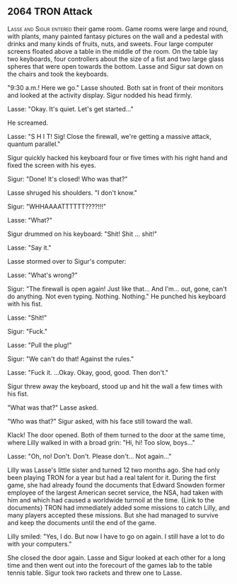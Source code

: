 
## **2064** TRON Attack

<span style="font-variant:small-caps;">Lasse and Sigur entered</span> their game room.
Game rooms were large and round, with plants, many painted fantasy pictures on the wall and a pedestal with drinks and many kinds of fruits, nuts, and sweets.
Four large computer screens floated above a table in the middle of the room.
On the table lay two keyboards, four controllers about the size of a fist and two large glass spheres that were open towards the bottom.
Lasse and Sigur sat down on the chairs and took the keyboards.

"9:30 a.m.! Here we go." Lasse shouted.
Both sat in front of their monitors and looked at the activity display.
Sigur nodded his head firmly.

Lasse: "Okay.
It's quiet.
Let's get started..."

He screamed.

Lasse: "S H I T! Sig! Close the firewall, we're getting a massive attack, quantum parallel."

Sigur quickly hacked his keyboard four or five times with his right hand and fixed the screen with his eyes.

Sigur: "Done! It's closed! Who was that?"

Lasse shruged his shoulders.
"I don't know."

Sigur: "WHHAAAATTTTTT????!!!"

Lasse: "What?"

Sigur drummed on his keyboard: "Shit! Shit ... shit!"

Lasse: "Say it."

Lasse stormed over to Sigur's computer:

Lasse: "What's wrong?"

Sigur: "The firewall is open again! Just like that... And I'm... out, gone, can't do anything.
Not even typing.
Nothing. Nothing."
He punched his keyboard with his fist.

Lasse: "Shit!"

Sigur: "Fuck."

Lasse: "Pull the plug!"

Sigur: "We can't do that!
Against the rules."

Lasse: "Fuck it.
...Okay.
Okay, good, good.
Then don't."

Sigur threw away the keyboard, stood up and hit the wall a few times with his fist.

"What was that?" Lasse asked.

"Who was that?" Sigur asked, with his face still toward the wall.

Klack! The door opened.
Both of them turned to the door at the same time, where Lilly walked in with a broad grin: "Hi, hi! Too slow, boys..."

Lasse: "Oh, no! Don't. Don't.
Please don't... Not again..."

Lilly was Lasse's little sister and turned 12 two months ago.
She had only been playing TRON for a year but had a real talent for it.
During the first game, she had already found the documents that Edward Snowden former employee of the largest American secret service, the NSA, had taken with him and which had caused a worldwide turmoil at the time. {Link to the documents}
TRON had immediately added some missions to catch Lilly, and many players accepted these missions.
But she had managed to survive and keep the documents until the end of the game.

Lilly smiled: "Yes, I do. But now I have to go on again. I still have a lot to do with your computers."

She closed the door again.
Lasse and Sigur looked at each other for a long time and then went out into the forecourt of the games lab to the table tennis table.
Sigur took two rackets and threw one to Lasse.
